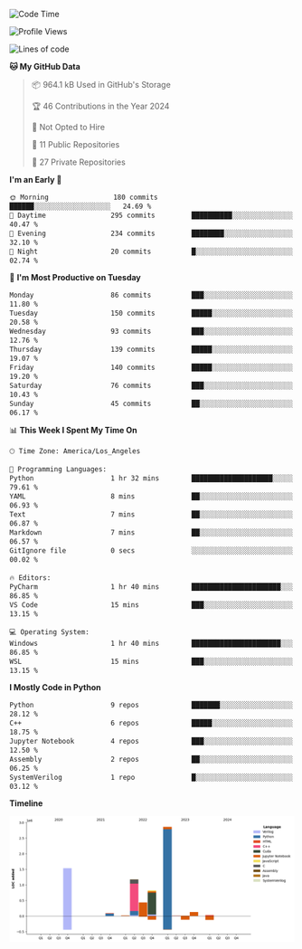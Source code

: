 <!--START_SECTION:waka-->
![Code Time](http://img.shields.io/badge/Code%20Time-2%20hrs%2023%20mins-blue)

![Profile Views](http://img.shields.io/badge/Profile%20Views-17-blue)

![Lines of code](https://img.shields.io/badge/From%20Hello%20World%20I%27ve%20Written-7.1%20million%20lines%20of%20code-blue)

**🐱 My GitHub Data** 

> 📦 964.1 kB Used in GitHub's Storage 
 > 
> 🏆 46 Contributions in the Year 2024
 > 
> 🚫 Not Opted to Hire
 > 
> 📜 11 Public Repositories 
 > 
> 🔑 27 Private Repositories 
 > 
**I'm an Early 🐤** 

```text
🌞 Morning                180 commits         ██████░░░░░░░░░░░░░░░░░░░   24.69 % 
🌆 Daytime                295 commits         ██████████░░░░░░░░░░░░░░░   40.47 % 
🌃 Evening                234 commits         ████████░░░░░░░░░░░░░░░░░   32.10 % 
🌙 Night                  20 commits          █░░░░░░░░░░░░░░░░░░░░░░░░   02.74 % 
```
📅 **I'm Most Productive on Tuesday** 

```text
Monday                   86 commits          ███░░░░░░░░░░░░░░░░░░░░░░   11.80 % 
Tuesday                  150 commits         █████░░░░░░░░░░░░░░░░░░░░   20.58 % 
Wednesday                93 commits          ███░░░░░░░░░░░░░░░░░░░░░░   12.76 % 
Thursday                 139 commits         █████░░░░░░░░░░░░░░░░░░░░   19.07 % 
Friday                   140 commits         █████░░░░░░░░░░░░░░░░░░░░   19.20 % 
Saturday                 76 commits          ███░░░░░░░░░░░░░░░░░░░░░░   10.43 % 
Sunday                   45 commits          ██░░░░░░░░░░░░░░░░░░░░░░░   06.17 % 
```


📊 **This Week I Spent My Time On** 

```text
🕑︎ Time Zone: America/Los_Angeles

💬 Programming Languages: 
Python                   1 hr 32 mins        ████████████████████░░░░░   79.61 % 
YAML                     8 mins              ██░░░░░░░░░░░░░░░░░░░░░░░   06.93 % 
Text                     7 mins              ██░░░░░░░░░░░░░░░░░░░░░░░   06.87 % 
Markdown                 7 mins              ██░░░░░░░░░░░░░░░░░░░░░░░   06.57 % 
GitIgnore file           0 secs              ░░░░░░░░░░░░░░░░░░░░░░░░░   00.02 % 

🔥 Editors: 
PyCharm                  1 hr 40 mins        ██████████████████████░░░   86.85 % 
VS Code                  15 mins             ███░░░░░░░░░░░░░░░░░░░░░░   13.15 % 

💻 Operating System: 
Windows                  1 hr 40 mins        ██████████████████████░░░   86.85 % 
WSL                      15 mins             ███░░░░░░░░░░░░░░░░░░░░░░   13.15 % 
```

**I Mostly Code in Python** 

```text
Python                   9 repos             ███████░░░░░░░░░░░░░░░░░░   28.12 % 
C++                      6 repos             █████░░░░░░░░░░░░░░░░░░░░   18.75 % 
Jupyter Notebook         4 repos             ███░░░░░░░░░░░░░░░░░░░░░░   12.50 % 
Assembly                 2 repos             ██░░░░░░░░░░░░░░░░░░░░░░░   06.25 % 
SystemVerilog            1 repo              █░░░░░░░░░░░░░░░░░░░░░░░░   03.12 % 
```



**Timeline**

![Lines of Code chart](https://raw.githubusercontent.com/CanYing0913/CanYing0913/master/assets/bar_graph.png)


<!--END_SECTION:waka-->